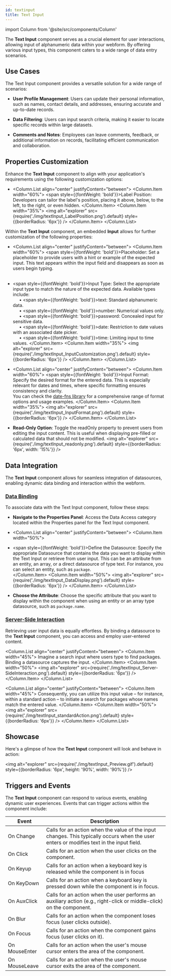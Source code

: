 ```yaml
---
id: textinput
title: Text Input
---
```

import Column from '@site/src/components/Column'


The **Text Input** component serves as a crucial element for user interactions, allowing input of alphanumeric data within your webform. By offering various input types, this component caters to a wide range of data entry scenarios.



## Use Cases

The Text Input component provides a versatile solution for a wide range of scenarios:

- **User Profile Management**: Users can update their personal information, such as names, contact details, and addresses, ensuring accurate and up-to-date records.

- **Data Filtering**: Users can input search criteria, making it easier to locate specific records within large datasets.

- **Comments and Notes**: Employees can leave comments, feedback, or additional information on records, facilitating efficient communication and collaboration.




## Properties Customization

Enhance the **Text Input** component to align with your application's requirements using the following customization options:

- <Column.List align="center" justifyContent="between">
	<Column.Item width="60%">
        <span style={{fontWeight: 'bold'}}>Label Position</span>: Developers can tailor the label's position, placing it above, below, to the left, to the right, or even hidden.
	</Column.Item>
	<Column.Item width="35%">
        <img alt="explorer" src={require('./img/textInput_LabelPosition.png').default} style={{borderRadius: '6px'}} />
	</Column.Item>
</Column.List>

Within the **Text Input** component, an embedded **Input** allows for further customization of the following properties:
- <Column.List align="center" justifyContent="between">
        <Column.Item width="60%">
                <span style={{fontWeight: 'bold'}}>Placeholder</span>: Set a placeholder to provide users with a hint or example of the expected input. This text appears within the input field and disappears as soon as users begin typing.<br/><br/>
                <li><span style={{fontWeight: 'bold'}}>Input Type</span>: Select the appropriate input type to match the nature of the expected data. Available types include:</li>
                &nbsp;&nbsp;&nbsp;&nbsp; &bull; <span style={{fontWeight: 'bold'}}>text</span>: Standard alphanumeric data.<br/>
                &nbsp;&nbsp;&nbsp;&nbsp; &bull; <span style={{fontWeight: 'bold'}}>number</span>: Numerical values only.<br/>
                &nbsp;&nbsp;&nbsp;&nbsp; &bull; <span style={{fontWeight: 'bold'}}>password</span>: Concealed input for sensitive data.<br/>
                &nbsp;&nbsp;&nbsp;&nbsp; &bull; <span style={{fontWeight: 'bold'}}>date</span>: Restriction to date values with an associated date picker.<br/>
                &nbsp;&nbsp;&nbsp;&nbsp; &bull; <span style={{fontWeight: 'bold'}}>time</span>: Limiting input to time values.
        </Column.Item>
        <Column.Item width="35%">
                <img alt="explorer" src={require('./img/textInput_InputCustomization.png').default} style={{borderRadius: '6px'}} />
        </Column.Item>
</Column.List>

- <Column.List align="center" justifyContent="between">
        <Column.Item width="60%">
                <span style={{fontWeight: 'bold'}}>Input Format</span>: Specify the desired format for the entered data. This is especially relevant for dates and times, where specific formatting ensures consistency and clarity.<br/>
                You can check the  <a href="https://date-fns.org/v2.30.0/docs/format">date-fns library</a> for a comprehensive range of format options and usage examples.
        </Column.Item>
        <Column.Item width="35%">
                <img alt="explorer" src={require('./img/textInput_InputFormat.png').default} style={{borderRadius: '6px'}} />
        </Column.Item>
</Column.List>

- **Read-Only Option**: Toggle the readOnly property to prevent users from editing the input content. This is useful when displaying pre-filled or calculated data that should not be modified. <img alt="explorer" src={require('./img/textInput_readonly.png').default} style={{borderRadius: '6px', width: '15%'}} />




## Data Integration

The **Text Input** component allows for seamless integration of datasources, enabling dynamic data binding and interaction within the webform.

### <u>Data Binding</u>
To associate data with the Text Input component, follow these steps:

- **Navigate to the Properties Panel**: Access the Data Access category located within the Properties panel for the Text Input component.

- <Column.List align="center" justifyContent="between">
	<Column.Item width="50%">
        <li><span style={{fontWeight: 'bold'}}>Define the Datasource</span>: Specify the appropriate Datasource that contains the data you want to display within the Text Input or retrieve from user input. This can be an attribute from an entity, an array, or a direct datasource of type text. For instance, you can select an entity, such as <code>package</code>.</li>
	</Column.Item>
	<Column.Item width="50%">
        <img alt="explorer" src={require('./img/textInput_DataDisplay.png').default} style={{borderRadius: '6px'}} />
	</Column.Item>
</Column.List>

- **Choose the Attribute**: Choose the specific attribute that you want to display within the component when using an entity or an array type datasource, such as <code>package.name</code>.


### <u>Server-Side Interaction</u>

Retrieving user input data is equally effortless. By binding a datasource to the **Text Input** component, you can access and employ user-entered content.

<Column.List align="center" justifyContent="between">
	<Column.Item width="45%">
        Imagine a search input where users type to find packages. Binding a datasource captures the input. 
	</Column.Item>
	<Column.Item width="50%">
        <img alt="explorer" src={require('./img/textInput_Server-SideInteraction.png').default} style={{borderRadius: '6px'}} />
	</Column.Item>
</Column.List>

<Column.List align="center" justifyContent="between">
	<Column.Item width="45%">
        Consequently, you can utilize this input value – for instance, within a standard action – to initiate a search for packages whose names match the entered value.
	</Column.Item>
	<Column.Item width="50%">
        <img alt="explorer" src={require('./img/textInput_standardAction.png').default} style={{borderRadius: '6px'}} />
	</Column.Item>
</Column.List>

## Showcase

Here's a glimpse of how the **Text Input** component will look and behave in action:

<img alt="explorer" src={require('./img/textInput_Preview.gif').default} style={{borderRadius: '6px', height: '90%', width: '90%'}} />


## Triggers and Events

The **Text Input** component can respond to various events, enabling dynamic user experiences. Events that can trigger actions within the component include:


|Event|Description|
|---|---|
|On Change| Calls for an action when the value of the input changes. This typically occurs when the user enters or modifies text in the input field. |
|On Click| Calls for an action when the user clicks on the component. |
|On Keyup| Calls for an action when a keyboard key is released while the component is in focus|
|On KeyDown| Calls for an action when a keyboard key is pressed down while the component is in focus. |
|On AuxClick| Calls for an action when the user performs an auxiliary action (e.g., right-click or middle-click) on the component.|
|On Blur| Calls for an action when the component loses focus (user clicks outside). |
|On Focus| Calls for an action when the component gains focus (user clicks on it). |
|On MouseEnter| Calls for an action when the user's mouse cursor enters the area of the component.|
|On MouseLeave| Calls for an action when the user's mouse cursor exits the area of the component.|